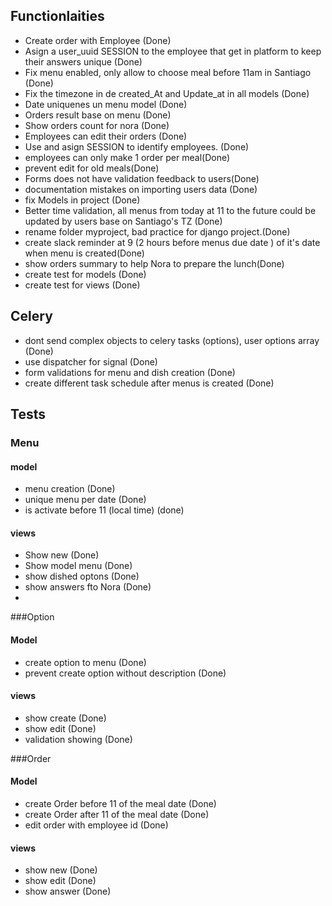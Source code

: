 ## Functionlaities
- Create order with Employee (Done)
- Asign a user_uuid SESSION to the employee that get in platform to keep their answers unique (Done)
- Fix menu enabled, only allow to choose meal before 11am in Santiago (Done)
- Fix the timezone in de created_At and Update_at in all models (Done)
- Date uniquenes un menu model (Done)
- Orders result base on menu (Done)
- Show orders count for nora (Done)
- Employees can edit their orders (Done)
- Use and asign SESSION to identify employees. (Done)
- employees can only make 1 order per meal(Done)
- prevent edit for old meals(Done)
- Forms does not have validation feedback to users(Done)
- documentation mistakes on importing users data (Done)
- fix Models in project (Done)
- Better time validation, all menus from today at 11 to the future could be updated by users base on Santiago's TZ (Done)
- rename folder myproject, bad practice for django project.(Done)
- create slack reminder at 9 (2 hours before menus due date ) of it's date when menu is created(Done)
- show orders summary to help Nora to prepare the lunch(Done)
- create test for models (Done)
- create test for views (Done)


## Celery

- dont send complex objects to celery tasks (options), user options array (Done)
- use dispatcher for signal (Done)
- form validations for menu and dish creation (Done)
- create different task schedule after menus is created (Done)

## Tests

### Menu

#### model
- menu creation (Done)
- unique menu per date (Done)
- is activate before 11 (local time) (done)

#### views
- Show new (Done)
- Show model menu (Done)
- show dished optons (Done)
- show answers fto Nora (Done)
- 


###Option

#### Model
- create option to menu (Done)
- prevent create option without description (Done)

#### views
- show create (Done)
- show edit (Done)
- validation showing (Done)

###Order

#### Model
- create Order before 11 of the meal date (Done)
- create Order after 11 of the meal date (Done)
- edit order with employee id (Done)


#### views
- show new (Done)
- show edit (Done)
- show answer (Done)



